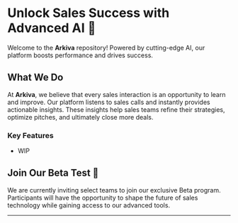 # Unlock Sales Success with Advanced AI 🚀

Welcome to the **Arkiva** repository! Powered by cutting-edge AI, our platform boosts performance and drives success.

## What We Do

At **Arkiva**, we believe that every sales interaction is an opportunity to learn and improve. Our platform listens to sales calls and instantly provides actionable insights. These insights help sales teams refine their strategies, optimize pitches, and ultimately close more deals.

### Key Features

- WIP

## Join Our Beta Test 🚀

We are currently inviting select teams to join our exclusive Beta program. Participants will have the opportunity to shape the future of sales technology while gaining access to our advanced tools.

---


